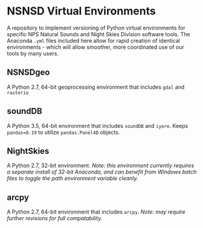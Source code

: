 # NSNSD Virtual Environments
A repository to implement versioning of Python virtual environments for specific NPS Natural Sounds and Night Skies Division software tools. The Anaconda `.yml` files  included here allow for rapid creation of identical environments - which will allow smoother, more coordinated use of our tools by many users. 

## NSNSDgeo

A Python 2.7, 64-bit geoprocessing environment that includes `gdal` and `rasterio`

## soundDB

A Python 3.5, 64-bit environment that includes `soundDB` and `iyore`. Keeps `pandas=0.19` to utilize `pandas.Panel4D` objects.

## NightSkies

A Python 2.7, 32-bit environment. *Note: this environment currently requires a separate install of 32-bit Anaconda, and can benefit from Windows batch files to toggle the path environment variable cleanly.* 

## arcpy

A Python 2.7, 64-bit environment that includes `arcpy`. *Note: may require further revisions for full compatability.*
